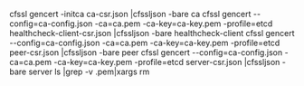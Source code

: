 

cfssl gencert -initca ca-csr.json |cfssljson -bare ca
cfssl gencert --config=ca-config.json -ca=ca.pem -ca-key=ca-key.pem -profile=etcd healthcheck-client-csr.json |cfssljson -bare healthcheck-client
cfssl gencert --config=ca-config.json -ca=ca.pem -ca-key=ca-key.pem -profile=etcd peer-csr.json |cfssljson -bare peer
cfssl gencert --config=ca-config.json -ca=ca.pem -ca-key=ca-key.pem -profile=etcd server-csr.json |cfssljson -bare server
ls |grep -v .pem|xargs rm